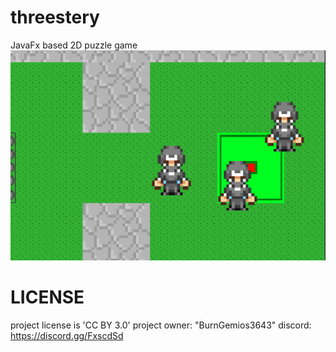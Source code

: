 # threestery
JavaFx based 2D puzzle game
![screen](/screen.png)

# LICENSE
project license is 'CC BY 3.0'
project owner:
    "BurnGemios3643"
discord:
    https://discord.gg/FxscdSd
